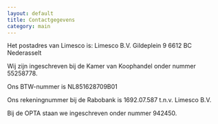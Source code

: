 ```yaml
---
layout: default
title: Contactgegevens
category: main
---
```

Het postadres van Limesco is:
Limesco B.V.
Gildeplein 9
6612 BC Nederasselt

Wij zijn ingeschreven bij de Kamer van Koophandel onder nummer 55258778.

Ons BTW-nummer is NL851628709B01

Ons rekeningnummer bij de Rabobank is 1692.07.587 t.n.v. Limesco B.V.

Bij de OPTA staan we ingeschreven onder nummer 942450.
